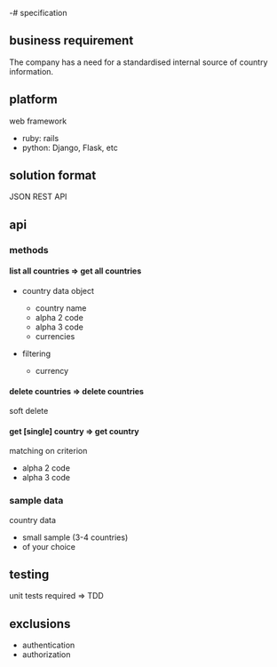 -# specification

## business requirement

The company has a need for a standardised internal source of country information.

## platform

web framework
- ruby: rails 
- python: Django, Flask, etc 

## solution format

JSON REST API

## api

### methods

#### list all countries => get all countries

- country data object
    * country name
    * alpha 2 code
    * alpha 3 code
    * currencies

- filtering
    * currency

#### delete countries => delete countries

soft delete

#### get [single] country => get country

matching on criterion
- alpha 2 code
- alpha 3 code

### sample data

country data 
- small sample (3-4 countries)
- of your choice

##  testing

unit tests required => TDD

## exclusions

- authentication
- authorization

